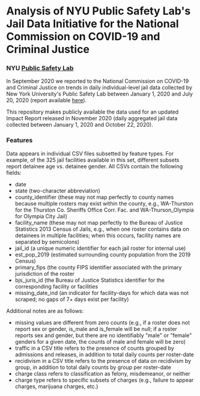 # Analysis of NYU Public Safety Lab's Jail Data Initiative for the National Commission on COVID-19 and Criminal Justice
### NYU <a href="https://publicsafetylab.org/"><b>Public Safety Lab</b></a>

In September 2020 we reported to the National Commission on COVID-19 and Criminal Justice on trends in daily individual-level jail data collected by New York University's Public Safety Lab between January 1, 2020 and July 20, 2020 (report available <a href="https://cdn.ymaws.com/counciloncj.org/resource/resmgr/covid_commission/covid-19,_jails,_and_public_.pdf">here</a>).

This repository makes publicly available the data used for an updated Impact Report released in November 2020 (daily aggregated jail data collected between January 1, 2020 and October 22, 2020).

### Features

Data appears in individual CSV files subsetted by feature types. For example, of the 325 jail facilities available in this set, different subsets report detainee age vs. detainee gender. All CSVs contain the following fields:

<ul>
  <li>date</li>
  <li>state (two-character abbreviation)</li>
  <li>county_identifier (these may not map perfectly to county names because multiple rosters may exist within the county, e.g., WA-Thurston for the Thurston Co. Sheriffs Office Corr. Fac. and WA-Thurson_Olympia for Olympia City Jail)</li>
  <li>facility_name (these may not map perfectly to the Bureau of Justice Statistics 2013 Census of Jails, e.g., when one roster contains data on detainees in multiple facilities; when this occurs, facility names are separated by semicolons)</li>
  <li>jail_id (a unique numeric identifier for each jail roster for internal use)</li>
  <li>est_pop_2019 (estimated surrounding county population from the 2019 Census)</li>
  <li>primary_fips (the county FIPS identifier associated with the primary jurisdiction of the roster</li>
  <li>bjs_juris_id (the Bureau of Justice Statistics identifier for the corresponding facility or facilities</li>
  <li>missing_date_ind (an indicator for facility-days for which data was not scraped; no gaps of 7+ days exist per facility)</li>
</ul>

Additional notes are as follows:

<ul>
  <li>missing values are different from zero counts (e.g., if a roster does not report sex or gender, is_male and is_female will be null; if a roster reports sex and gender, but there are no identifiably "male" or "female" genders for a given date, the counts of male and female will be zero)</li>
  <li>traffic in a CSV title refers to the presence of counts grouped by admissions and releases, in addition to total daily counts per roster-date</li>
  <li>recidivism in a CSV title refers to the presence of data on recidivism by group, in addition to total daily counts by group per roster-date</li>
  <li>charge class refers to classification as felony, misdemeanor, or neither</li>
  <li>charge type refers to specific subsets of charges (e.g., failure to appear charges, marijuana charges, etc.)</li>
</ul>
